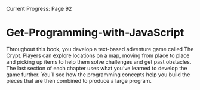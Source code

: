 Current Progress: Page 92

# Get-Programming-with-JavaScript
Throughout this book, you develop a text-based adventure game called The Crypt. Players can explore locations on a map, moving from place to place and picking up items to help them solve challenges and get past obstacles. The last section of each chapter uses what you’ve learned to develop the game further. You’ll see how the programming concepts help you build the pieces that are then combined to produce a large program.
